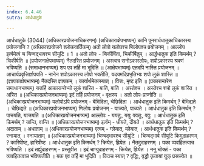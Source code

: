 ```yaml
---
index: 6.4.46
sutra: आर्धधातुके

---
```

आर्धधातुके (3044) (अधिकारप्रयोजनाधिकरणम्) (अधिकाराक्षेपभाष्यम्) कानि पुनरार्धधातुकाधिकारस्य प्रयोजनानि ? (अधिकारप्रयोजने श्लोकवार्तिकम्) अतो लोपो यलोपश्च णिलोपश्च प्रयोजनम् । आल्लोप इर्त्वमेत्वं च चिण्वद्भावश्च सीयुटि ॥ 1 ॥ अतो लोपः - चिकीर्षिता, चिकीर्षितुम् । आर्द्धधातुक इति किमर्थम् ? चिकीर्षति ॥ (प्रयोजनाक्षेपभाष्यम्) नैतदस्ति प्रयोजनम् । अस्त्वत्र सनोऽकारलोपः, शपोऽकारस्य श्रवणं भविष्यति ॥ (समाधानभाष्यम्) शप एव तर्हि मा भूदिति ॥ (आक्षेपभाष्यम्) एतदपि नास्ति प्रयोजनम् । आचार्यप्रवृत्तिर्ज्ञापयति - नानेन शपोऽकारस्य लोपो भवतीति, यदयमदिप्रभृतिभ्यः शपो लुकं शास्ति ॥ (ज्ञापकाक्षेपभाष्यम्) नैतदस्ति ज्ञापकम् । कार्यार्थमेतत्स्यात् । वित्तः, मृष्ट इति ॥ (प्रकारान्तरेण समाधानभाष्यम्) यत्तर्हि आकारान्तेभ्यो लुकं शास्ति - याति, वाति । अस्तेश्च । अस्तेश्च शपो लुकं शास्ति । अस्ति ॥ (अधिकारप्रयोजनभाष्यम्) इदं तर्हि प्रयोजनम् - वृक्षस्य । अतो लोपः प्राप्नोति ॥ (अधिकारप्रयोजनभाष्यम्) यलोपोऽपि प्रयोजनम् - बेभिदिता, चेछिदिता । आर्धधातुक इति किमर्थम् ? बेभिद्यते । चेछिद्यते ॥ (अधिकारप्रयोजनभाष्यम्) णिलोपः प्रयोजनम् - याज्यते, पाच्यते । आर्धधातुक इति किमर्थम् ? पाचयति, याजयति ॥ (अधिकारप्रयोजनभाष्यम्) आल्लोपः - ययतुः, ययुः ववतुः, ववुः । आर्धधातुक इति किमर्थम् ? यान्ति, वान्ति ॥ (अधिकारप्रयोजनभाष्यम्) इर्त्वम् - धीयते, दीयते । आर्धधातुक इति किमर्थम् ? अदाताम् । अधाताम् ॥ (अधिकारप्रयोजनभाष्यम्) एत्वम् - ग्लेयात्, म्लेयात् । आर्धधातुक इति किमर्थम् ? स्नायात् । स्नायाताम् ॥ (अधिकारप्रयोजनभाष्यम्) चिण्वद्भावश्च सीयुटि । चिण्वद्भावे सीयुटि किमुदाहरणम् ? कारिषीष्ट, हारिषीष्ट । आर्धधातुक इति किमर्थम् ? क्रियेत, ह्रियेत । नैतदुदाहरणम् । यका व्यवहितत्वान्न भविष्यति । इदं तर्ह्युदाहरणम् - प्रस्तुवीत । इदं चाप्युदाहरणम् - क्रियेत, ह्रियेत । ननु चोक्तं - यका व्यवहितत्वान्न भविष्यतीति । यक एव तर्हि मा भूदिति । किञ्च स्यात् ? वृद्धिः, वृद्धौ कृतायां युक् प्रसज्येत ॥